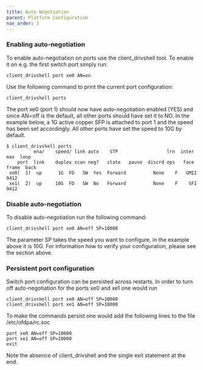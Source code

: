 ```yaml
---
title: Auto Negotiation
parent: Platform Configuration
nav_order: 3
---
```


### Enabling auto-negotiation

To enable auto-negotiation on ports use the client_drivshell tool. To enable it on e.g. the first switch port simply run:

```
client_drivshell port xe0 AN=on
```

Use the following command to print the current port configuration:

```
client_drivshell ports
```

The port xe0 (port 1) should now have auto-negotiation enabled (YES) and since AN=off is the default, all other ports should have set it to NO. In the example below, a 1G active copper SFP is attached to port 1 and the speed has been set accordingly. All other ports have set the speed to 10G by default.

```
$ client_drivshell ports
          ena/    speed/ link auto    STP                  lrn  inter   max  loop
    port  link    duplex scan neg?   state   pause  discrd ops   face frame  back
 xe0(  1)  up      1G  FD   SW  Yes  Forward          None    F   GMII  9412
 xe1(  2)  up     10G  FD   SW  No   Forward          None    F    SFI  9412
```

### Disable auto-negotiation

To disable auto-negotiation run the following command:

```
client_drivshell port xe0 AN=off SP=10000
```

The parameter SP takes the speed you want to configure, in the example above it is 10G. For information how to verify your configuration, please see the section above.

### Persistent port configuration

Switch port configuration can be persisted across restarts. In order to turn off auto-negotiation for the ports xe0 and xe1 one would run

```
client_drivshell port xe0 AN=off SP=10000
client_drivshell port xe1 AN=off SP=10000
```

To make the commands persist one would add the following lines to the file /etc/ofdpa/rc.soc

```
port xe0 AN=off SP=10000
port xe1 AN=off SP=10000
exit
```

Note the absence of client_drivshell and the single exit statement at the end.


